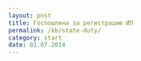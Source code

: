 ```yaml
---
layout: post
title: Госпошлина за регистрацию ИП
permalink: /kb/state-duty/
category: start
date: 01.07.2014
---
```

